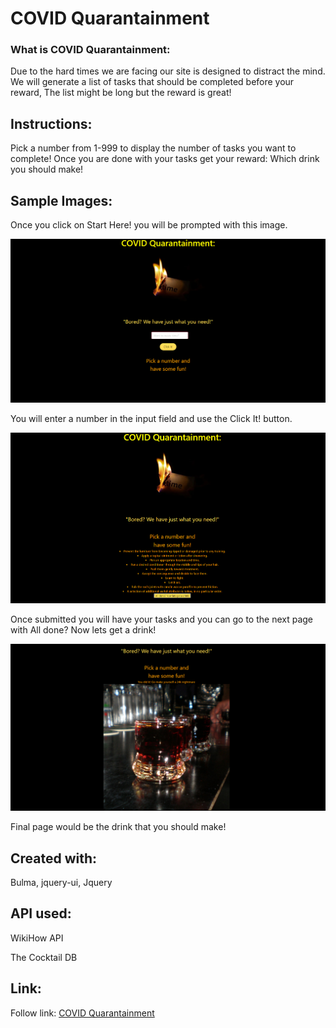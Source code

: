 # COVID Quarantainment 

### What is COVID Quarantainment:
Due to the hard times we are facing our site is designed to distract the mind.
We will generate a list of tasks that should be completed before your reward,
The list might be long but the reward is great!

## Instructions:
Pick a number from 1-999 to display the number of tasks you want to complete!
Once you are done with your tasks get your reward: Which drink you should make!
## Sample Images:
Once you click on Start Here! you will be prompted with this image.

![sample-page](/assets/images/sample-page.PNG)

You will enter a number in the input field and use the Click It! button.

![sample-page](/assets/images/sample-page2.PNG)

Once submitted you will have your tasks and you can go to the next page with All done? Now lets get a drink!

![sample-page](/assets/images/sample-page3.PNG)

Final page would be the drink that you should make!

## Created with:
Bulma, jquery-ui, Jquery

## API used:
WikiHow API 

The Cocktail DB

## Link:

 Follow link: [COVID Quarantainment](https://mnevarez01.github.io/tmtg/)


